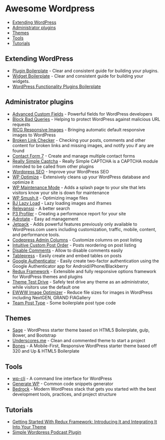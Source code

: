 # Awesome Wordpress

- [Extending WordPress](#extending-wordpress)
- [Administrator plugins](#administrator-plugins)
- [Themes](#themes)
- [Tools](#tools)
- [Tutorials](#tutorials)


## Extending WordPress

- [Plugin Boilerplate](https://github.com/tommcfarlin/WordPress-Plugin-Boilerplate) - Clear and consistent guide for building your plugins.
- [Widget Boilerplate](https://github.com/tommcfarlin/WordPress-Widget-Boilerplate) - Clear and consistent guide for building your widgets.
- [WordPress Functionality Plugins Boilerplate](https://github.com/chriscoyier/css-tricks-functionality-plugin)


## Administrator plugins

- [Advanced Custom Fields](http://www.advancedcustomfields.com/) - Powerful fields for WordPress developers
- [Block Bad Queries](https://wordpress.org/plugins/block-bad-queries/) - Helping to protect WordPress against malicious URL requests
- [RICG Responsive Images](https://wordpress.org/plugins/ricg-responsive-images/) - Bringing automatic default responsive images to WordPress
- [Broken Link Checker](https://wordpress.org/plugins/broken-link-checker/) - Checking your posts, comments and other content for broken links and missing images, and notify you if any are found
- [Contact Form 7](https://wordpress.org/plugins/contact-form-7/) - Create and manage multiple contact forms
- [Really Simple Captcha](https://wordpress.org/plugins/really-simple-captcha/) - Really Simple CAPTCHA is a CAPTCHA module intended to be called from other plugins
- [Wordpress SEO](https://wordpress.org/plugins/wordpress-seo/) - Improve your WordPress SEO
- [WP Optimize](https://wordpress.org/plugins/wp-optimize/) - Extensively cleans up your WordPress database and optimize it
- [WP Maintenance Mode](https://wordpress.org/plugins/wp-maintenance-mode/) - Adds a splash page to your site that lets visitors know your site is down for maintenance
- [WP Smush.it](https://wordpress.org/plugins/wp-smushit/) - Optimizing image files
- [BJ Lazy Load](https://wordpress.org/plugins/bj-lazy-load/) - Lazy loading images and iframes
- [Relevanssi](https://wordpress.org/plugins/relevanssi/) - A better search
- [P3 Profiler](https://wordpress.org/plugins/p3-profiler/) - Creating a performance report for your site
- [Adrotate](https://wordpress.org/plugins/adrotate/) - Easy ad management
- [Jetpack](https://wordpress.org/plugins/jetpack/) - Adds powerful features previously only available to WordPress.com users including customization, traffic, mobile, content, and performance tools.
- [Codepress Admin Columns](https://wordpress.org/plugins/codepress-admin-columns/) - Customize columns on post listing
- [Intuitive Custom Post Order](https://wordpress.org/plugins/intuitive-custom-post-order/) - Posts reordering on post listing
- [Disable Comments](https://wordpress.org/plugins/disable-comments/) - Allow to disable comments easily
- [Tablepress](https://wordpress.org/plugins/tablepress/) - Easily create and embed tables on posts
- [Google Authenticator](https://wordpress.org/plugins/google-authenticator/) - Easily create two-factor authentication using the Google Authenticator app for Android/iPhone/Blackberry
- [Redux Framework](https://wordpress.org/plugins/redux-framework/) - Extensible and fully responsive options framework for WordPress themes and plugins
- [Theme Test Drive](https://wordpress.org/plugins/theme-test-drive/) - Safely test drive any theme as an administrator, while visitors use the default one
- [EWWW Image Optimizer](https://wordpress.org/plugins/ewww-image-optimizer/) - Reduce file sizes for images in WordPress including NextGEN, GRAND FlAGallery
- [Team Post Type](https://github.com/devinsays/team-post-type) - Some boilerplate post type code


## Themes

- [Sage](https://github.com/roots/sage) - WordPress starter theme based on HTML5 Boilerplate, gulp, Bower, and Bootstrap
- [Underscores.me](http://underscores.me/) - Clean and commented theme to start a project
- [Bones](https://github.com/eddiemachado/bones) - A Mobile-First, Responsive WordPress starter theme based off 320 and Up & HTML5 Boilerplate


## Tools

- [wp-cli](https://github.com/wp-cli/wp-cli) - A command line interface for WordPress
- [Generate WP](http://generatewp.com/) - Common code snippets generator
- [Bedrock](https://github.com/roots/bedrock) - Modern WordPress stack that gets you started with the best development tools, practices, and project structure


## Tutorials

- [Getting Started With Redux Framework: Introducing It and Integrating It Into Your Theme](http://code.tutsplus.com/tutorials/getting-started-with-redux-framework-introducing-it-and-integrating-it-into-your-theme--cms-22240)
- [Simple Wordpress Podcast Plugin](https://css-tricks.com/roll-simple-wordpress-podcast-plugin/)
